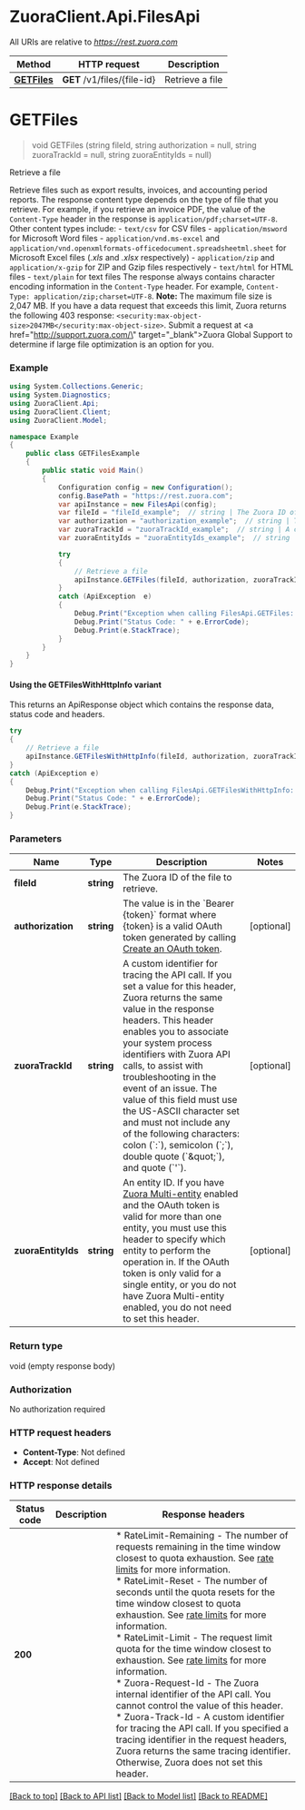 # ZuoraClient.Api.FilesApi

All URIs are relative to *https://rest.zuora.com*

| Method | HTTP request | Description |
|--------|--------------|-------------|
| [**GETFiles**](FilesApi.md#getfiles) | **GET** /v1/files/{file-id} | Retrieve a file |

<a name="getfiles"></a>
# **GETFiles**
> void GETFiles (string fileId, string authorization = null, string zuoraTrackId = null, string zuoraEntityIds = null)

Retrieve a file

Retrieve files such as export results, invoices, and accounting period reports.  The response content type depends on the type of file that you retrieve. For example, if you retrieve an invoice PDF, the value of the `Content-Type` header in the response is `application/pdf;charset=UTF-8`.  Other content types include:  - `text/csv` for CSV files - `application/msword` for Microsoft Word files - `application/vnd.ms-excel` and `application/vnd.openxmlformats-officedocument.spreadsheetml.sheet`   for Microsoft Excel files (*.xls* and *.xlsx* respectively) - `application/zip` and `application/x-gzip` for ZIP and Gzip files respectively - `text/html` for HTML files - `text/plain` for text files  The response always contains character encoding information in the `Content-Type` header. For example, `Content-Type: application/zip;charset=UTF-8`.  **Note:** The maximum file size is 2,047 MB. If you have a data request that exceeds this limit, Zuora returns the following 403 response: `<security:max-object-size>2047MB</security:max-object-size>`. Submit a request at <a href=\"http://support.zuora.com/\" target=\"_blank\">Zuora Global Support</a> to determine if large file optimization is an option for you. 

### Example
```csharp
using System.Collections.Generic;
using System.Diagnostics;
using ZuoraClient.Api;
using ZuoraClient.Client;
using ZuoraClient.Model;

namespace Example
{
    public class GETFilesExample
    {
        public static void Main()
        {
            Configuration config = new Configuration();
            config.BasePath = "https://rest.zuora.com";
            var apiInstance = new FilesApi(config);
            var fileId = "fileId_example";  // string | The Zuora ID of the file to retrieve. 
            var authorization = "authorization_example";  // string | The value is in the `Bearer {token}` format where {token} is a valid OAuth token generated by calling [Create an OAuth token](https://www.zuora.com/developer/api-reference/#operation/createToken).  (optional) 
            var zuoraTrackId = "zuoraTrackId_example";  // string | A custom identifier for tracing the API call. If you set a value for this header, Zuora returns the same value in the response headers. This header enables you to associate your system process identifiers with Zuora API calls, to assist with troubleshooting in the event of an issue.  The value of this field must use the US-ASCII character set and must not include any of the following characters: colon (`:`), semicolon (`;`), double quote (`\"`), and quote (`'`).  (optional) 
            var zuoraEntityIds = "zuoraEntityIds_example";  // string | An entity ID. If you have [Zuora Multi-entity](https://knowledgecenter.zuora.com/BB_Introducing_Z_Business/Multi-entity) enabled and the OAuth token is valid for more than one entity, you must use this header to specify which entity to perform the operation in. If the OAuth token is only valid for a single entity, or you do not have Zuora Multi-entity enabled, you do not need to set this header.  (optional) 

            try
            {
                // Retrieve a file
                apiInstance.GETFiles(fileId, authorization, zuoraTrackId, zuoraEntityIds);
            }
            catch (ApiException  e)
            {
                Debug.Print("Exception when calling FilesApi.GETFiles: " + e.Message);
                Debug.Print("Status Code: " + e.ErrorCode);
                Debug.Print(e.StackTrace);
            }
        }
    }
}
```

#### Using the GETFilesWithHttpInfo variant
This returns an ApiResponse object which contains the response data, status code and headers.

```csharp
try
{
    // Retrieve a file
    apiInstance.GETFilesWithHttpInfo(fileId, authorization, zuoraTrackId, zuoraEntityIds);
}
catch (ApiException e)
{
    Debug.Print("Exception when calling FilesApi.GETFilesWithHttpInfo: " + e.Message);
    Debug.Print("Status Code: " + e.ErrorCode);
    Debug.Print(e.StackTrace);
}
```

### Parameters

| Name | Type | Description | Notes |
|------|------|-------------|-------|
| **fileId** | **string** | The Zuora ID of the file to retrieve.  |  |
| **authorization** | **string** | The value is in the &#x60;Bearer {token}&#x60; format where {token} is a valid OAuth token generated by calling [Create an OAuth token](https://www.zuora.com/developer/api-reference/#operation/createToken).  | [optional]  |
| **zuoraTrackId** | **string** | A custom identifier for tracing the API call. If you set a value for this header, Zuora returns the same value in the response headers. This header enables you to associate your system process identifiers with Zuora API calls, to assist with troubleshooting in the event of an issue.  The value of this field must use the US-ASCII character set and must not include any of the following characters: colon (&#x60;:&#x60;), semicolon (&#x60;;&#x60;), double quote (&#x60;\&quot;&#x60;), and quote (&#x60;&#39;&#x60;).  | [optional]  |
| **zuoraEntityIds** | **string** | An entity ID. If you have [Zuora Multi-entity](https://knowledgecenter.zuora.com/BB_Introducing_Z_Business/Multi-entity) enabled and the OAuth token is valid for more than one entity, you must use this header to specify which entity to perform the operation in. If the OAuth token is only valid for a single entity, or you do not have Zuora Multi-entity enabled, you do not need to set this header.  | [optional]  |

### Return type

void (empty response body)

### Authorization

No authorization required

### HTTP request headers

 - **Content-Type**: Not defined
 - **Accept**: Not defined


### HTTP response details
| Status code | Description | Response headers |
|-------------|-------------|------------------|
| **200** |  |  * RateLimit-Remaining - The number of requests remaining in the time window closest to quota exhaustion. See [rate limits](https://knowledgecenter.zuora.com/BB_Introducing_Z_Business/Policies/Concurrent_Request_Limits#Rate_limits) for more information.  <br>  * RateLimit-Reset - The number of seconds until the quota resets for the time window closest to quota exhaustion. See [rate limits](https://knowledgecenter.zuora.com/BB_Introducing_Z_Business/Policies/Concurrent_Request_Limits#Rate_limits) for more information.  <br>  * RateLimit-Limit - The request limit quota for the time window closest to exhaustion. See [rate limits](https://knowledgecenter.zuora.com/BB_Introducing_Z_Business/Policies/Concurrent_Request_Limits#Rate_limits) for more information.  <br>  * Zuora-Request-Id - The Zuora internal identifier of the API call. You cannot control the value of this header.  <br>  * Zuora-Track-Id - A custom identifier for tracing the API call. If you specified a tracing identifier in the request headers, Zuora returns the same tracing identifier. Otherwise, Zuora does not set this header.  <br>  |

[[Back to top]](#) [[Back to API list]](../README.md#documentation-for-api-endpoints) [[Back to Model list]](../README.md#documentation-for-models) [[Back to README]](../README.md)

